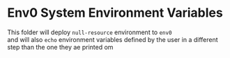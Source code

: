 # Env0 System Environment Variables

This folder will deploy `null-resource` environment to `env0` <br> 
and will also `echo` environment variables defined by the user in a different step than the one they ae printed om<br>
